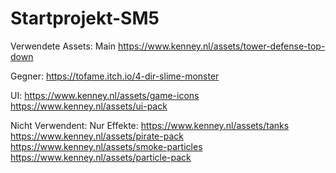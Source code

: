 # Startprojekt-SM5

Verwendete Assets:
  Main
  https://www.kenney.nl/assets/tower-defense-top-down

  Gegner:
  https://tofame.itch.io/4-dir-slime-monster
  
  UI:
  https://www.kenney.nl/assets/game-icons
  https://www.kenney.nl/assets/ui-pack
  
  
Nicht Verwendent:
  Nur Effekte:
  https://www.kenney.nl/assets/tanks
  https://www.kenney.nl/assets/pirate-pack
  https://www.kenney.nl/assets/smoke-particles
  https://www.kenney.nl/assets/particle-pack

